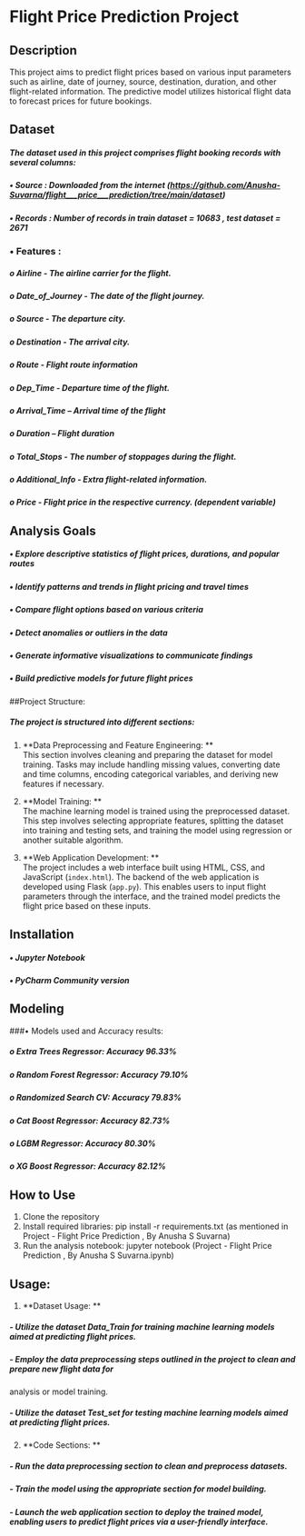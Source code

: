 # Flight Price Prediction Project

## Description
This project aims to predict flight prices based on various input parameters such as airline, date of journey, source, destination, duration, and other flight-related information. The predictive model utilizes historical flight data to forecast prices for future bookings.

## Dataset
##### The dataset used in this project comprises flight booking records with several columns:
##### •	Source : Downloaded from the internet (https://github.com/Anusha-Suvarna/flight___price___prediction/tree/main/dataset)
##### •	Records : Number of records in train dataset = 10683 , test dataset = 2671
### •	Features : 
##### o	Airline - The airline carrier for the flight.
##### o	Date_of_Journey - The date of the flight journey.
##### o	Source - The departure city.
##### o	Destination - The arrival city.
##### o	Route - Flight route information
##### o	Dep_Time - Departure time of the flight.
##### o	Arrival_Time – Arrival time of the flight
##### o	Duration – Flight duration
##### o	Total_Stops - The number of stoppages during the flight.
##### o	Additional_Info - Extra flight-related information.
##### o	Price - Flight price in the respective currency. (dependent variable)
## Analysis Goals
##### •	Explore descriptive statistics of flight prices, durations, and popular routes
##### •	Identify patterns and trends in flight pricing and travel times
##### •	Compare flight options based on various criteria
##### •	Detect anomalies or outliers in the data
##### •	Generate informative visualizations to communicate findings
##### •	Build predictive models for future flight prices

##Project Structure:
##### The project is structured into different sections:
1. **Data Preprocessing and Feature Engineering: **  
  This section involves cleaning and preparing the dataset for model training. Tasks may include handling missing values, converting date and time columns, encoding categorical variables, and deriving new features if necessary.

2. **Model Training: **  
   The machine learning model is trained using the preprocessed dataset. This step involves selecting appropriate features, splitting the dataset into training and testing sets, and training the model using regression or another suitable algorithm.

3. **Web Application Development: **  
   The project includes a web interface built using HTML, CSS, and JavaScript (`index.html`). The backend of the web application is developed using Flask (`app.py`). This enables users to input flight parameters through the interface, and the trained model predicts the flight price based on these inputs.

## Installation
##### •	Jupyter Notebook 
##### •	PyCharm Community version 
## Modeling
###•	Models used and Accuracy results: 
##### o	Extra Trees Regressor:  Accuracy 96.33%
##### o	Random Forest Regressor:  Accuracy 79.10%
##### o	Randomized Search CV:  Accuracy 79.83%
##### o	Cat Boost Regressor:  Accuracy 82.73%
##### o	LGBM Regressor:  Accuracy 80.30%
##### o	XG Boost Regressor:  Accuracy 82.12%

## How to Use
1.	Clone the repository
2.	Install required libraries: pip install -r requirements.txt (as mentioned in Project - Flight Price Prediction ,   By Anusha S Suvarna)
3.	Run the analysis notebook: jupyter notebook (Project - Flight Price Prediction ,   By Anusha S Suvarna.ipynb)

 ## Usage:
1. **Dataset Usage: **  
#####      - Utilize the dataset Data_Train for training machine learning models aimed at predicting flight prices.
#####      - Employ the data preprocessing steps outlined in the project to clean and prepare new flight data for 
analysis or model training.
#####      - Utilize the dataset Test_set for testing machine learning models aimed at predicting flight prices.

2. **Code Sections: **  
#####        - Run the data preprocessing section to clean and preprocess datasets.
#####        - Train the model using the appropriate section for model building.
#####       - Launch the web application section to deploy the trained model, enabling users to predict flight prices via a user-friendly interface.


